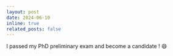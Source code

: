 ```yaml
---
layout: post
date: 2024-06-10
inline: true
related_posts: false
---
```


I passed my PhD preliminary exam and become a candidate ! :smile: